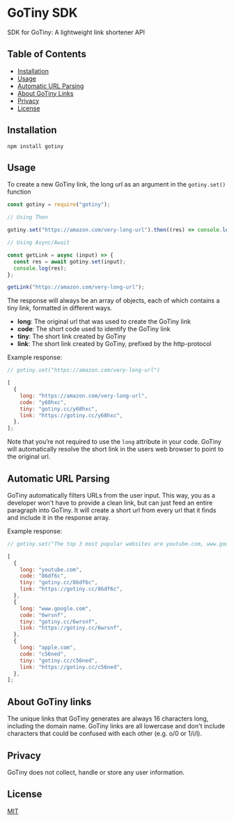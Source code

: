# GoTiny SDK

SDK for GoTiny: A lightweight link shortener API

## Table of Contents

- [Installation](#installation)
- [Usage](#usage)
- [Automatic URL Parsing](#automatic-url-parsing)
- [About GoTiny Links](#about-gotiny-links)
- [Privacy](#privacy)
- [License](#license)

## Installation

```console
npm install gotiny
```

## Usage

To create a new GoTiny link, the long url as an argument in the `gotiny.set()` function

```js
const gotiny = require("gotiny");

// Using Then

gotiny.set("https://amazon.com/very-long-url").then((res) => console.log(res));

// Using Async/Await

const getLink = async (input) => {
  const res = await gotiny.set(input);
  console.log(res);
};

getLink("https://amazon.com/very-long-url");
```

The response will always be an array of objects, each of which contains a tiny link, formatted in different ways.

- **long**: The original url that was used to create the GoTiny link
- **code**: The short code used to identify the GoTiny link
- **tiny**: The short link created by GoTiny
- **link**: The short link created by GoTiny, prefixed by the http-protocol

Example response:

```js
// gotiny.set("https://amazon.com/very-long-url")

[
  {
    long: "https://amazon.com/very-long-url",
    code: "y68hxc",
    tiny: "gotiny.cc/y68hxc",
    link: "https://gotiny.cc/y68hxc",
  },
];
```

Note that you’re not required to use the `long` attribute in your code. GoTiny will automatically resolve the short link in the users web browser to point to the original url.

## Automatic URL Parsing

GoTiny automatically filters URLs from the user input. This way, you as a developer won't have to provide a clean link, but can just feed an entire paragraph into GoTiny. It will create a short url from every url that it finds and include it in the response array.

Example response:

```js
// gotiny.set("The top 3 most popular websites are youtube.com, www.google.com and apple.com.")

[
  {
    long: "youtube.com",
    code: "86df6c",
    tiny: "gotiny.cc/86df6c",
    link: "https://gotiny.cc/86df6c",
  },
  {
    long: "www.google.com",
    code: "6wrsnf",
    tiny: "gotiny.cc/6wrsnf",
    link: "https://gotiny.cc/6wrsnf",
  },
  {
    long: "apple.com",
    code: "c56ned",
    tiny: "gotiny.cc/c56ned",
    link: "https://gotiny.cc/c56ned",
  },
];
```

## About GoTiny links
The unique links that GoTiny generates are always 16 characters long, including the domain name. GoTiny links are all lowercase and don't include characters that could be confused with each other (e.g. o/0 or 1/i/l).

## Privacy
GoTiny does not collect, handle or store any user information.

## License

[MIT](LICENSE)
